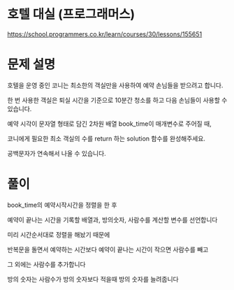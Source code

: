 # 호텔 대실 (프로그래머스)

https://school.programmers.co.kr/learn/courses/30/lessons/155651

# 문제 설명

호텔을 운영 중인 코니는 최소한의 객실만을 사용하여 예약 손님들을 받으려고 합니다.

한 번 사용한 객실은 퇴실 시간을 기준으로 10분간 청소를 하고 다음 손님들이 사용할 수 있습니다.

예약 시각이 문자열 형태로 담긴 2차원 배열 book_time이 매개변수로 주어질 때,

코니에게 필요한 최소 객실의 수를 return 하는 solution 함수를 완성해주세요.

공백문자가 연속해서 나올 수 있습니다.

# 풀이

book_time의 예약시작시간을 정렬을 한 후

예약이 끝나는 시간을 기록할 배열과, 방의숫자, 사람수를 계산할 변수를 선언합니다

미리 시간순서대로 정렬을 해놨기 때문에

반복문을 돌면서 예약하는 시간보다 예약이 끝나는 시간이 작으면 사람수를 빼고

그 외에는 사람수를 추가합니다

방의 숫자는 사람수가 방의 숫자보다 적을때 방의 숫자를 늘려줍니다
